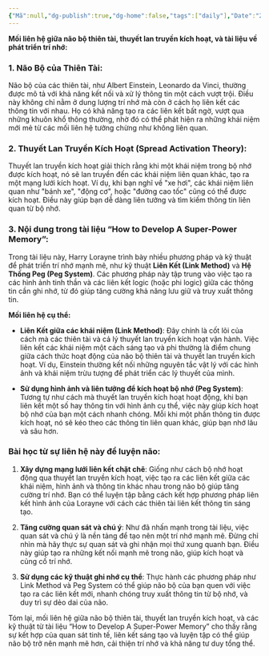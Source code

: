 ```yaml
---
{"Mã":null,"dg-publish":true,"dg-home":false,"tags":["daily"],"Date":"2024-09-03","Link":["[[Xoa Thuyet lan truyền kích hoạt]]","[[How to Develop A Super-Power Memory]]","[[Noron thần kinh]]"],"permalink":"/hoc-hoi/ghi-chu-mang-luoi/nao-bo-thien-tai/","dgPassFrontmatter":true,"noteIcon":"","updated":"2025-01-14T22:28:06.107+07:00"}
---
```


**Mối liên hệ giữa não bộ thiên tài, thuyết lan truyền kích hoạt, và tài liệu về phát triển trí nhớ:**

### 1. Não Bộ của Thiên Tài:
Não bộ của các thiên tài, như Albert Einstein, Leonardo da Vinci, thường được mô tả với khả năng kết nối và xử lý thông tin một cách vượt trội. Điều này không chỉ nằm ở dung lượng trí nhớ mà còn ở cách họ liên kết các thông tin với nhau. Họ có khả năng tạo ra các liên kết bất ngờ, vượt qua những khuôn khổ thông thường, nhờ đó có thể phát hiện ra những khái niệm mới mẻ từ các mối liên hệ tưởng chừng như không liên quan.

### 2. Thuyết Lan Truyền Kích Hoạt (Spread Activation Theory):
Thuyết lan truyền kích hoạt giải thích rằng khi một khái niệm trong bộ nhớ được kích hoạt, nó sẽ lan truyền đến các khái niệm liên quan khác, tạo ra một mạng lưới kích hoạt. Ví dụ, khi bạn nghĩ về "xe hơi", các khái niệm liên quan như "bánh xe", "động cơ", hoặc "đường cao tốc" cũng có thể được kích hoạt. Điều này giúp bạn dễ dàng liên tưởng và tìm kiếm thông tin liên quan từ bộ nhớ.

### 3. Nội dung trong tài liệu “How to Develop A Super-Power Memory”:
Trong tài liệu này, Harry Lorayne trình bày nhiều phương pháp và kỹ thuật để phát triển trí nhớ mạnh mẽ, như kỹ thuật **Liên Kết (Link Method)** và **Hệ Thống Peg (Peg System)**. Các phương pháp này tập trung vào việc tạo ra các hình ảnh tinh thần và các liên kết logic (hoặc phi logic) giữa các thông tin cần ghi nhớ, từ đó giúp tăng cường khả năng lưu giữ và truy xuất thông tin.

**Mối liên hệ cụ thể:**
- **Liên Kết giữa các khái niệm (Link Method)**: Đây chính là cốt lõi của cách mà các thiên tài và cả lý thuyết lan truyền kích hoạt vận hành. Việc liên kết các khái niệm một cách sáng tạo và phi thường là điểm chung giữa cách thức hoạt động của não bộ thiên tài và thuyết lan truyền kích hoạt. Ví dụ, Einstein thường kết nối những nguyên tắc vật lý với các hình ảnh và khái niệm trừu tượng để phát triển các lý thuyết của mình.
  
- **Sử dụng hình ảnh và liên tưởng để kích hoạt bộ nhớ (Peg System)**: Tương tự như cách mà thuyết lan truyền kích hoạt hoạt động, khi bạn liên kết một số hay thông tin với hình ảnh cụ thể, việc này giúp kích hoạt bộ nhớ của bạn một cách nhanh chóng. Mỗi khi một phần thông tin được kích hoạt, nó sẽ kéo theo các thông tin liên quan khác, giúp bạn nhớ lâu và sâu hơn.

### Bài học từ sự liên hệ này để luyện não:
1. **Xây dựng mạng lưới liên kết chặt chẽ**: Giống như cách bộ nhớ hoạt động qua thuyết lan truyền kích hoạt, việc tạo ra các liên kết giữa các khái niệm, hình ảnh và thông tin khác nhau trong não bộ giúp tăng cường trí nhớ. Bạn có thể luyện tập bằng cách kết hợp phương pháp liên kết hình ảnh của Lorayne với cách các thiên tài liên kết thông tin sáng tạo.
  
2. **Tăng cường quan sát và chú ý**: Như đã nhấn mạnh trong tài liệu, việc quan sát và chú ý là nền tảng để tạo nên một trí nhớ mạnh mẽ. Đừng chỉ nhìn mà hãy thực sự quan sát và ghi nhận mọi thứ xung quanh bạn. Điều này giúp tạo ra những kết nối mạnh mẽ trong não, giúp kích hoạt và củng cố trí nhớ.

3. **Sử dụng các kỹ thuật ghi nhớ cụ thể**: Thực hành các phương pháp như Link Method và Peg System có thể giúp não bộ của bạn quen với việc tạo ra các liên kết mới, nhanh chóng truy xuất thông tin từ bộ nhớ, và duy trì sự dẻo dai của não.

Tóm lại, mối liên hệ giữa não bộ thiên tài, thuyết lan truyền kích hoạt, và các kỹ thuật từ tài liệu “How to Develop A Super-Power Memory” cho thấy rằng sự kết hợp của quan sát tinh tế, liên kết sáng tạo và luyện tập có thể giúp não bộ trở nên mạnh mẽ hơn, cải thiện trí nhớ và khả năng tư duy tổng thể.